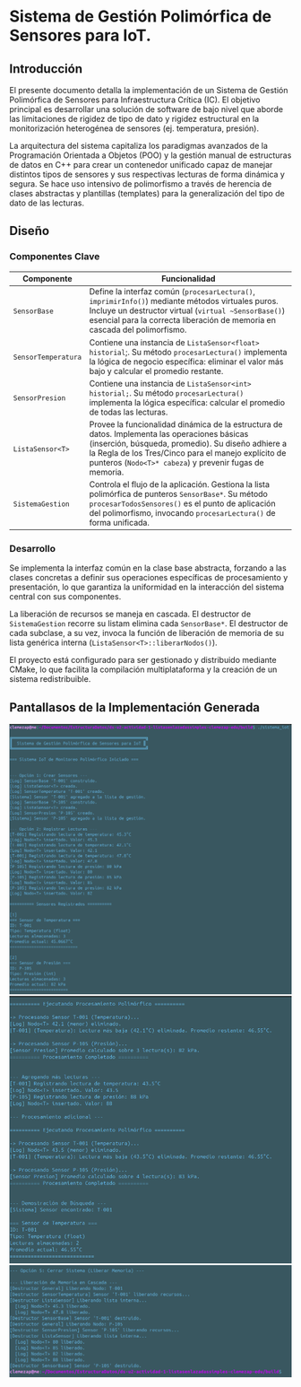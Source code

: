 # Sistema de Gestión Polimórfica de Sensores para IoT.

## Introducción
El presente documento detalla la implementación de un Sistema de Gestión Polimórfica de Sensores para Infraestructura Crítica (IC). El objetivo principal es desarrollar una solución de software de bajo nivel que aborde las limitaciones de rigidez de tipo de dato y rigidez estructural en la monitorización heterogénea de sensores (ej. temperatura, presión).

La arquitectura del sistema capitaliza los paradigmas avanzados de la Programación Orientada a Objetos (POO) y la gestión manual de estructuras de datos en C++ para crear un contenedor unificado capaz de manejar distintos tipos de sensores y sus respectivas lecturas de forma dinámica y segura. Se hace uso intensivo de polimorfismo a través de herencia de clases abstractas y plantillas (templates) para la generalización del tipo de dato de las lecturas.

## Diseño

### Componentes Clave

|Componente| Funcionalidad|
|----------|--------------|
|```SensorBase```|Define la interfaz común (```procesarLectura()```, ```imprimirInfo()```) mediante métodos virtuales puros. Incluye un destructor virtual (```virtual ~SensorBase()```) esencial para la correcta liberación de memoria en cascada del polimorfismo.|
|```SensorTemperatura```|Contiene una instancia de ```ListaSensor<float> historial```;. Su método ```procesarLectura()``` implementa la lógica de negocio específica: eliminar el valor más bajo y calcular el promedio restante.|
|```SensorPresion```|Contiene una instancia de ```ListaSensor<int> historial;```. Su método ```procesarLectura()``` implementa la lógica específica: calcular el promedio de todas las lecturas.|
|```ListaSensor<T>```|Provee la funcionalidad dinámica de la estructura de datos. Implementa las operaciones básicas (inserción, búsqueda, promedio). Su diseño adhiere a la Regla de los Tres/Cinco para el manejo explícito de punteros (```Nodo<T>* cabeza```) y prevenir fugas de memoria.|
|```SistemaGestion```|Controla el flujo de la aplicación. Gestiona la lista polimórfica de punteros ```SensorBase*```. Su método ```procesarTodosSensores()``` es el punto de aplicación del polimorfismo, invocando ```procesarLectura()``` de forma unificada.|

### Desarrollo
Se implementa la interfaz común en la clase base abstracta, forzando a las clases concretas a definir sus operaciones específicas de procesamiento y presentación, lo que garantiza la uniformidad en la interacción del sistema central con sus componentes.

La liberación de recursos se maneja en cascada. El destructor de ```SistemaGestion``` recorre su listam elimina cada ```SensorBase*```. El destructor de cada subclase, a su vez, invoca la función de liberación de memoria de su lista genérica interna (```ListaSensor<T>::liberarNodos()```).

El proyecto está configurado para ser gestionado y distribuido mediante CMake, lo que facilita la compilación multiplataforma y la creación de un sistema redistribuible.

## Pantallasos de la Implementación Generada

![Captura 1](./img/cap1.png)
![Captura 2](./img/cap2.png)
![Captura 3](./img/cap3.png)